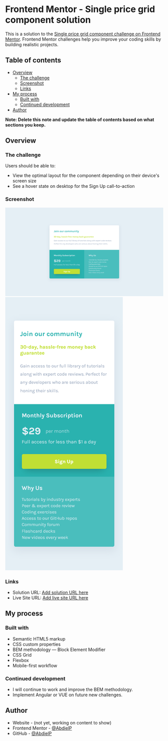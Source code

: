 # Frontend Mentor - Single price grid component solution

This is a solution to the [Single price grid component challenge on Frontend Mentor](https://www.frontendmentor.io/challenges/single-price-grid-component-5ce41129d0ff452fec5abbbc). Frontend Mentor challenges help you improve your coding skills by building realistic projects. 

## Table of contents

- [Overview](#overview)
  - [The challenge](#the-challenge)
  - [Screenshot](#screenshot)
  - [Links](#links)
- [My process](#my-process)
  - [Built with](#built-with)
  - [Continued development](#continued-development)
- [Author](#author)

**Note: Delete this note and update the table of contents based on what sections you keep.**

## Overview

### The challenge

Users should be able to:

- View the optimal layout for the component depending on their device's screen size
- See a hover state on desktop for the Sign Up call-to-action

### Screenshot

![](./captures/desktop.png)
![](./captures/mobile.png)

### Links

- Solution URL: [Add solution URL here](https://www.frontendmentor.io/solutions/css-grid-flexbox-mobilefirst-workflow-bem-methodology-3J05kat5C)
- Live Site URL: [Add live site URL here](https://abdielp.github.io/single-price-grid/)

## My process

### Built with

- Semantic HTML5 markup
- CSS custom properties
- BEM methodology — Block Element Modifier
- CSS Grid
- Flexbox
- Mobile-first workflow

### Continued development

- I will continue to work and improve the BEM methodology.
- Implement Angular or VUE on future new challenges.

## Author

- Website - (not yet, working on content to show)
- Frontend Mentor - [@AbdielP](https://www.frontendmentor.io/profile/AbdielP)
- GitHub - [@AbdielP](https://github.com/AbdielP)
